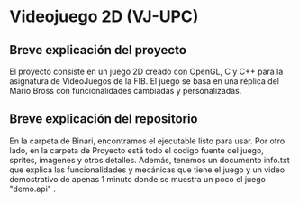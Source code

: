 # Videojuego 2D (VJ-UPC) 
## Breve explicación del proyecto

El proyecto consiste en un juego 2D creado con OpenGL, C y C++ para la asignatura de VideoJuegos de la FIB. El juego se basa en una réplica del Mario Bross con funcionalidades cambiadas y personalizadas.

## Breve explicación del repositorio

En la carpeta de Binari, encontramos el ejecutable listo para usar. Por otro lado, en la carpeta de Proyecto está todo el codigo fuente del juego, sprites, imagenes y otros detalles. Además, tenemos un documento info.txt que explica las funcionalidades y mecánicas que tiene el juego y un video demostrativo de apenas 1 minuto donde se muestra un poco el juego "demo.api" .

